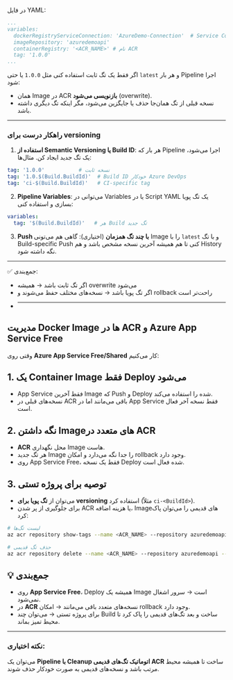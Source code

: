 در فایل YAML:
```yaml
...
variables:
  dockerRegistryServiceConnection: 'AzureDemo-Connection'  # Service Connection به Azure
  imageRepository: 'azuredemoapi'
  containerRegistry: '<ACR_NAME>' # نام ACR
  tag: '1.0.0'
...
```
اگر فقط یک تگ ثابت استفاده کنی مثل `1.0.0` یا حتی `latest` و هر بار Pipeline اجرا شود:

* همان Image در ACR **بازنویسی می‌شود** (overwrite).
* نسخه قبلی از تگ همان‌جا حذف یا جایگزین می‌شود، مگر اینکه تگ دیگری داشته باشد.

---

### راهکار درست برای versioning

1. **استفاده از Semantic Versioning یا Build ID**:
   هر بار که Pipeline اجرا می‌شود، یک تگ جدید ایجاد کن. مثال‌ها:

```yaml
tag: '1.0.0'           # نسخه ثابت
tag: '1.0.$(Build.BuildId)'  # Build ID خودکار Azure DevOps
tag: 'ci-$(Build.BuildId)'   # CI-specific tag
```

2. **Pipeline Variables**:
   می‌توانی در Variables یا در Script YAML یک تگ پویا بسازی و استفاده کنی:

```yaml
variables:
  tag: '$(Build.BuildId)'   # هر Build تگ جدید
```

3. **Push با چند تگ همزمان** (اختیاری):
   گاهی هم می‌تونی Image را با `latest` و با تگ Build-specific Push کنی تا هم همیشه آخرین نسخه مشخص باشد و هم History نگه داشته شود.

---

✅ جمع‌بندی:

* اگر تگ ثابت باشد → همیشه overwrite می‌شود
* اگر تگ پویا باشد → نسخه‌های مختلف حفظ می‌شوند و rollback راحت‌تر است
* 
  ---

## مدیریت Docker Image ها در ACR و Azure App Service Free

وقتی روی **Azure App Service Free/Shared** کار می‌کنیم:

## 1. یک Container Image فقط Deploy می‌شود
- App Service فقط آخرین Image که Push و Deploy شده را استفاده می‌کند.
- نسخه‌های قبلی در ACR باقی می‌مانند اما در App Service فقط نسخه آخر فعال است.

## 2. نگه داشتن Image‌های متعدد در ACR
- **ACR** محل نگهداری Image هاست.
- هر تگ جدید Image را جدا نگه می‌دارد و امکان rollback وجود دارد.
- روی App Service Free، فقط یک نسخه Deploy شده فعال است.

## 3. توصیه برای پروژه تستی
- می‌توان از **تگ پویا برای versioning** استفاده کرد (مثلاً `ci-<BuildId>`).
- برای جلوگیری از پر شدن ACR یا هزینه اضافه، Imageهای قدیمی را می‌توان پاک کرد:

```bash
# لیست تگ‌ها
az acr repository show-tags --name <ACR_NAME> --repository azuredemoapi --output table

# حذف تگ قدیمی
az acr repository delete --name <ACR_NAME> --repository azuredemoapi --tag <old-tag> --yes
```

## 💡 جمع‌بندی

- روی **App Service Free**، Deploy همیشه یک Image است → سرور اشغال نمی‌شود.
- در **ACR** نسخه‌های متعدد باقی می‌مانند → امکان rollback وجود دارد.
- برای پروژه تستی → می‌توان چند Build ساخت و بعد تگ‌های قدیمی را پاک کرد تا محیط تمیز بماند.

---

### نکته اختیاری:
می‌توان یک **Pipeline با Cleanup اتوماتیک تگ‌های قدیمی ACR** ساخت تا همیشه محیط مرتب باشد و نسخه‌های قدیمی به صورت خودکار حذف شوند.




